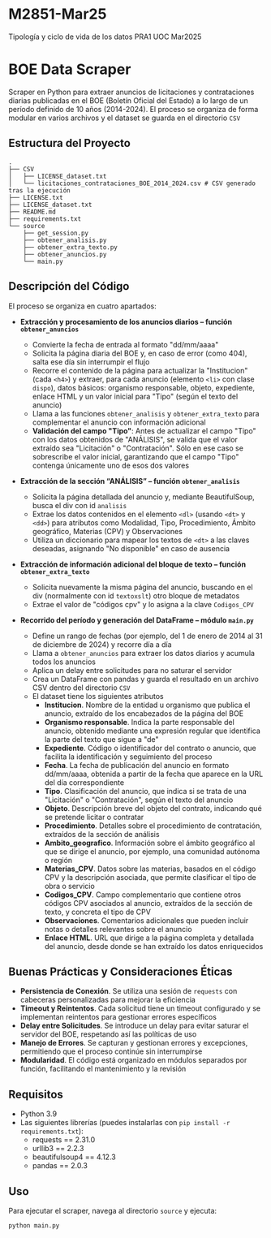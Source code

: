 # M2851-Mar25
Tipología y ciclo de vida de los datos PRA1 UOC Mar2025

# BOE Data Scraper

Scraper en Python para extraer anuncios de licitaciones y contrataciones diarias publicadas en el BOE (Boletín Oficial del Estado) a lo largo de un período definido de 10 años (2014-2024). El proceso se organiza de forma modular en varios archivos y el dataset se guarda en el directorio `CSV`

## Estructura del Proyecto

```
. 
├── CSV
│   ├── LICENSE_dataset.txt 
│   └── licitaciones_contrataciones_BOE_2014_2024.csv # CSV generado tras la ejecución
├── LICENSE.txt 
├── LICENSE_dataset.txt 
├── README.md 
├── requirements.txt 
└── source 
    ├── get_session.py 
    ├── obtener_analisis.py 
    ├── obtener_extra_texto.py 
    ├── obtener_anuncios.py 
    └── main.py
```

  
## Descripción del Código

El proceso se organiza en cuatro apartados:

- **Extracción y procesamiento de los anuncios diarios – función `obtener_anuncios`**  
  - Convierte la fecha de entrada al formato "dd/mm/aaaa"
  - Solicita la página diaria del BOE y, en caso de error (como 404), salta ese día sin interrumpir el flujo
  - Recorre el contenido de la página para actualizar la "Institucion" (cada `<h4>`) y extraer, para cada anuncio (elemento `<li>` con clase `dispo`), datos básicos: organismo responsable, objeto, expediente, enlace HTML y un valor inicial para "Tipo" (según el texto del anuncio)
  - Llama a las funciones `obtener_analisis` y `obtener_extra_texto` para complementar el anuncio con información adicional  
  - **Validación del campo "Tipo"**: Antes de actualizar el campo "Tipo" con los datos obtenidos de "ANÁLISIS", se valida que el valor extraído sea "Licitación" o "Contratación". Sólo en ese caso se sobrescribe el valor inicial, garantizando que el campo "Tipo" contenga únicamente uno de esos dos valores

- **Extracción de la sección “ANÁLISIS” – función `obtener_analisis`**  
  - Solicita la página detallada del anuncio y, mediante BeautifulSoup, busca el div con id `analisis`  
  - Extrae los datos contenidos en el elemento `<dl>` (usando `<dt>` y `<dd>`) para atributos como Modalidad, Tipo, Procedimiento, Ámbito geográfico, Materias (CPV) y Observaciones
  - Utiliza un diccionario para mapear los textos de `<dt>` a las claves deseadas, asignando "No disponible" en caso de ausencia

- **Extracción de información adicional del bloque de texto – función `obtener_extra_texto`**  
  - Solicita nuevamente la misma página del anuncio, buscando en el div (normalmente con id `textoxslt`) otro bloque de metadatos
  - Extrae el valor de "códigos cpv" y lo asigna a la clave `Codigos_CPV`

- **Recorrido del período y generación del DataFrame – módulo `main.py`**  
  - Define un rango de fechas (por ejemplo, del 1 de enero de 2014 al 31 de diciembre de 2024) y recorre día a día
  - Llama a `obtener_anuncios` para extraer los datos diarios y acumula todos los anuncios
  - Aplica un delay entre solicitudes para no saturar el servidor
  - Crea un DataFrame con pandas y guarda el resultado en un archivo CSV dentro del directorio `CSV`
  - El dataset tiene los siguientes atributos
    - **Institucion**. Nombre de la entidad u organismo que publica el anuncio, extraído de los encabezados de la página del BOE
    - **Organismo responsable**. Indica la parte responsable del anuncio, obtenido mediante una expresión regular que identifica la parte del texto que sigue a "de"
    - **Expediente**. Código o identificador del contrato o anuncio, que facilita la identificación y seguimiento del proceso
    - **Fecha**. La fecha de publicación del anuncio en formato dd/mm/aaaa, obtenida a partir de la fecha que aparece en la URL del día correspondiente
    - **Tipo**. Clasificación del anuncio, que indica si se trata de una "Licitación" o "Contratación", según el texto del anuncio
    - **Objeto**. Descripción breve del objeto del contrato, indicando qué se pretende licitar o contratar
    - **Procedimiento**. Detalles sobre el procedimiento de contratación, extraídos de la sección de análisis
    - **Ambito_geografico**. Información sobre el ámbito geográfico al que se dirige el anuncio, por ejemplo, una comunidad autónoma o región
    - **Materias_CPV**. Datos sobre las materias, basados en el código CPV y la descripción asociada, que permite clasificar el tipo de obra o servicio
    - **Codigos_CPV**. Campo complementario que contiene otros códigos CPV asociados al anuncio, extraídos de la sección de texto, y concreta el tipo de CPV
    - **Observaciones**. Comentarios adicionales que pueden incluir notas o detalles relevantes sobre el anuncio
    - **Enlace HTML**. URL que dirige a la página completa y  detallada del anuncio, desde donde se han extraído los datos enriquecidos

## Buenas Prácticas y Consideraciones Éticas

- **Persistencia de Conexión**. Se utiliza una sesión de `requests` con cabeceras personalizadas para mejorar la eficiencia
- **Timeout y Reintentos**. Cada solicitud tiene un timeout configurado y se implementan reintentos para gestionar errores específicos
- **Delay entre Solicitudes**. Se introduce un delay para evitar saturar el servidor del BOE, respetando así las políticas de uso
- **Manejo de Errores**. Se capturan y gestionan errores y excepciones, permitiendo que el proceso continúe sin interrumpirse
- **Modularidad**. El código está organizado en módulos separados por función, facilitando el mantenimiento y la revisión

## Requisitos

- Python 3.9  
- Las siguientes librerías (puedes instalarlas con `pip install -r requirements.txt`):
  - requests == 2.31.0
  - urllib3 == 2.2.3
  - beautifulsoup4 == 4.12.3
  - pandas == 2.0.3

## Uso

Para ejecutar el scraper, navega al directorio `source` y ejecuta:

```bash
python main.py
```
